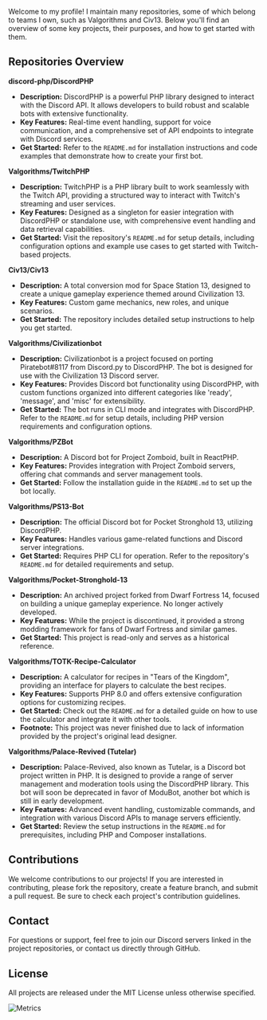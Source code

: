 Welcome to my profile! I maintain many repositories, some of which belong to teams I own, such as Valgorithms and Civ13. Below you'll find an overview of some key projects, their purposes, and how to get started with them.

## Repositories Overview

**discord-php/DiscordPHP**
   - **Description:** DiscordPHP is a powerful PHP library designed to interact with the Discord API. It allows developers to build robust and scalable bots with extensive functionality.
   - **Key Features:** Real-time event handling, support for voice communication, and a comprehensive set of API endpoints to integrate with Discord services.
   - **Get Started:** Refer to the `README.md` for installation instructions and code examples that demonstrate how to create your first bot.

**Valgorithms/TwitchPHP**
   - **Description:** TwitchPHP is a PHP library built to work seamlessly with the Twitch API, providing a structured way to interact with Twitch's streaming and user services.
   - **Key Features:** Designed as a singleton for easier integration with DiscordPHP or standalone use, with comprehensive event handling and data retrieval capabilities.
   - **Get Started:** Visit the repository's `README.md` for setup details, including configuration options and example use cases to get started with Twitch-based projects.

**Civ13/Civ13**
   - **Description:** A total conversion mod for Space Station 13, designed to create a unique gameplay experience themed around Civilization 13.
   - **Key Features:** Custom game mechanics, new roles, and unique scenarios.
   - **Get Started:** The repository includes detailed setup instructions to help you get started.

**Valgorithms/Civilizationbot**
   - **Description:** Civilizationbot is a project focused on porting Piratebot#8117 from Discord.py to DiscordPHP. The bot is designed for use with the Civilization 13 Discord server.
   - **Key Features:** Provides Discord bot functionality using DiscordPHP, with custom functions organized into different categories like 'ready', 'message', and 'misc' for extensibility.
   - **Get Started:** The bot runs in CLI mode and integrates with DiscordPHP. Refer to the `README.md` for setup details, including PHP version requirements and configuration options.

**Valgorithms/PZBot**
   - **Description:** A Discord bot for Project Zomboid, built in ReactPHP.
   - **Key Features:** Provides integration with Project Zomboid servers, offering chat commands and server management tools.
   - **Get Started:** Follow the installation guide in the `README.md` to set up the bot locally.

**Valgorithms/PS13-Bot**
   - **Description:** The official Discord bot for Pocket Stronghold 13, utilizing DiscordPHP.
   - **Key Features:** Handles various game-related functions and Discord server integrations.
   - **Get Started:** Requires PHP CLI for operation. Refer to the repository's `README.md` for detailed requirements and setup.

**Valgorithms/Pocket-Stronghold-13**
   - **Description:** An archived project forked from Dwarf Fortress 14, focused on building a unique gameplay experience. No longer actively developed.
   - **Key Features:** While the project is discontinued, it provided a strong modding framework for fans of Dwarf Fortress and similar games.
   - **Get Started:** This project is read-only and serves as a historical reference.

**Valgorithms/TOTK-Recipe-Calculator**
   - **Description:** A calculator for recipes in "Tears of the Kingdom", providing an interface for players to calculate the best recipes.
   - **Key Features:** Supports PHP 8.0 and offers extensive configuration options for customizing recipes.
   - **Get Started:** Check out the `README.md` for a detailed guide on how to use the calculator and integrate it with other tools.
   - **Footnote:** This project was never finished due to lack of information provided by the project's original lead designer.

**Valgorithms/Palace-Revived (Tutelar)**
   - **Description:** Palace-Revived, also known as Tutelar, is a Discord bot project written in PHP. It is designed to provide a range of server management and moderation tools using the DiscordPHP library. This bot will soon be deprecated in favor of ModuBot, another bot which is still in early development.
   - **Key Features:** Advanced event handling, customizable commands, and integration with various Discord APIs to manage servers efficiently.
   - **Get Started:** Review the setup instructions in the `README.md` for prerequisites, including PHP and Composer installations.

## Contributions
We welcome contributions to our projects! If you are interested in contributing, please fork the repository, create a feature branch, and submit a pull request. Be sure to check each project's contribution guidelines.

## Contact
For questions or support, feel free to join our Discord servers linked in the project repositories, or contact us directly through GitHub.

## License
All projects are released under the MIT License unless otherwise specified.

![Metrics](https://metrics.lecoq.io/valzargaming?template=classic&config.timezone=America%2FNew_York)

